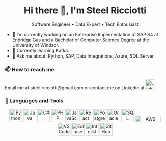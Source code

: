 
<h1 align="center">Hi there 👋, I'm Steel Ricciotti</h1>



<p align="center">Software Engineer • Data Expert • Tech Enthusiast</p>
<!--
**Steel-Ricciotti/Steel-Ricciotti** is a ✨ _special_ ✨ repository because its `README.md` (this file) appears on your GitHub profile.
-->


- 🔭 I’m currently working on an Enterprise Implementation of SAP S4 at Enbridge Gas and a Bachelor of Computer Science Degree at the University of Windsor. 
- 🌱 Currently learning Kafka.
- 💬 Ask me about: Python, SAP, Data Integrations, Azure, SQL Server
### 📫 How to reach me

<p>Email me at steel.ricciotti@gmail.com or contact me on Linkedin at 
  <a href="https://www.linkedin.com/in/steel-ricciotti-99aa8865/" target="_blank">
    <img src="https://cdn.jsdelivr.net/gh/devicons/devicon/icons/linkedin/linkedin-original.svg" alt="LinkedIn" width="30" height="30" />
  </a>
</p>



### 🧰 Languages and Tools

<p align="center">

  <img src="https://cdn.jsdelivr.net/gh/devicons/devicon/icons/python/python-original.svg" alt="Python" width="40" height="40" title="Python"/>
  <img src="https://cdn.jsdelivr.net/gh/devicons/devicon/icons/java/java-original.svg" alt="Java" width="40" height="40" title="Java"/>
  <img src="https://cdn.jsdelivr.net/gh/devicons/devicon/icons/csharp/csharp-original.svg" alt="C#" width="40" height="40" title="C#"/>
  <img src="https://cdn.jsdelivr.net/gh/devicons/devicon/icons/php/php-original.svg" alt="PHP" width="40" height="40" title="PHP"/>
  <img src="https://cdn.jsdelivr.net/gh/devicons/devicon/icons/javascript/javascript-original.svg" alt="JavaScript" width="40" height="40" title="JavaScript"/>

  <!-- Frameworks & Libraries -->
  <img src="https://cdn.jsdelivr.net/gh/devicons/devicon/icons/react/react-original.svg" alt="React Native" width="40" height="40" title="React Native"/>

  <!-- Databases -->
  <img src="https://cdn.jsdelivr.net/gh/devicons/devicon/icons/postgresql/postgresql-original.svg" alt="PostgreSQL" width="40" height="40" title="PostgreSQL"/>
  <img src="https://cdn.jsdelivr.net/gh/devicons/devicon/icons/oracle/oracle-original.svg" alt="Oracle" width="40" height="40" title="Oracle"/>
  <img src="https://cdn.jsdelivr.net/gh/devicons/devicon/icons/microsoftsqlserver/microsoftsqlserver-plain.svg" alt="SQL Server" width="40" height="40" title="SQL Server"/>

  <!-- Dev Tools -->
  <img src="https://upload.wikimedia.org/wikipedia/commons/9/93/Amazon_Web_Services_Logo.svg" alt="AWS" width="80" height="20" title="AWS"/>
  <img src="https://cdn.jsdelivr.net/gh/devicons/devicon/icons/vscode/vscode-original.svg" alt="VS Code" width="40" height="40" title="VS Code"/>
  <img src="https://cdn.jsdelivr.net/gh/devicons/devicon/icons/eclipse/eclipse-original.svg" alt="Eclipse" width="40" height="40" title="Eclipse"/>
  <img src="https://cdn.jsdelivr.net/gh/devicons/devicon/icons/intellij/intellij-original.svg" alt="IntelliJ" width="40" height="40" title="IntelliJ"/>
  <img src="https://cdn.jsdelivr.net/gh/devicons/devicon/icons/github/github-original.svg" alt="GitHub" width="40" height="40" title="GitHub"/>
</p>
